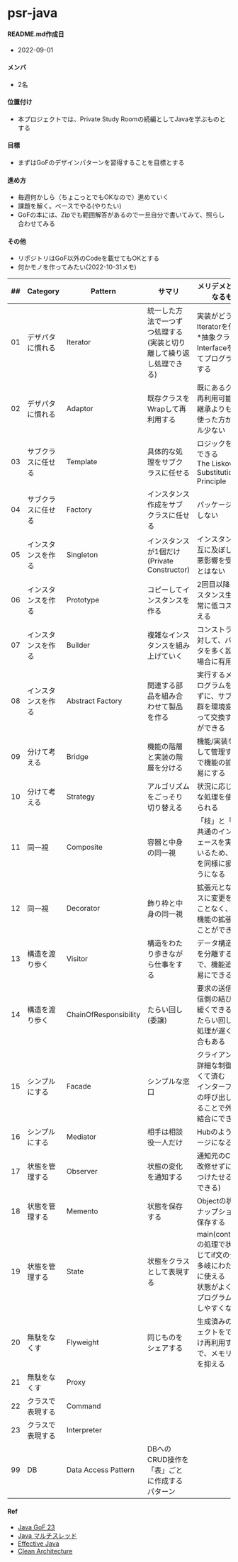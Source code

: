 # psr-java
#### README.md作成日
- 2022-09-01

#### メンバ
- 2名

#### 位置付け
- 本プロジェクトでは、Private Study Roomの続編としてJavaを学ぶものとする

#### 目標
- まずはGoFのデザインパターンを習得することを目標とする

#### 進め方
- 毎週何かしら（ちょこっとでもOKなので）進めていく
- 課題を解く。ベースでやる(やりたい)
- GoFの本には、Zipでも範囲解答があるので一旦自分で書いてみて、照らし合わせてみる

#### その他
- リポジトリはGoF以外のCodeを載せてもOKとする
- 何かモノを作ってみたい(2022-10-31メモ)


| ## | Category | Pattern      | サマリ | メリデメとか気になるもの |
|----|----------|--------------|---------------|----|
| 01 | デザパタに慣れる | Iterator     |統一した方法で一つずつ処理する(実装と切り離して繰り返し処理できる)|実装がどうあれIteratorを使える<br>*抽象クラスやInterfaceを使ってプログラミングする|
| 02 | デザパタに慣れる | Adaptor      |既存クラスをWrapして再利用する|既にあるクラスを再利用可能<br>継承よりも委譲を使った方がトラブル少ない|
| 03 | サブクラスに任せる | Template     |具体的な処理をサブクラスに任せる|ロジックを共通化できる<br>The Liskov Substitution Principle|
| 04 | サブクラスに任せる | Factory      |インスタンス作成をサブクラスに任せる|パッケージに依存しない|
| 05 | インスタンスを作る | Singleton    |インスタンスが1個だけ(Private Constructor)|インスタンスが相互に及ぼしあって悪影響を受けることはない|
| 06 | インスタンスを作る | Prototype    |コピーしてインスタンスを作る|2回目以降のインスタンス生成が非常に低コストで行える|
| 07 | インスタンスを作る | Builder      |複雑なインスタンスを組み上げていく|コンストラクタに対して、パラメータを多く設定する場合に有用|
| 08 | インスタンスを作る | Abstract Factory |関連する部品を組み合わせて製品を作る|実行するメインプログラムを修正せずに、サブクラス群を環境変化に伴って交換することができる|
| 09 | 分けて考える | Bridge       |機能の階層と実装の階層を分ける|機能/実装を独立して管理することで機能の拡張を容易にする|
| 10 | 分けて考える | Strategy     |アルゴリズムをごっそり切り替える|状況に応じて必要な処理を使い分けられる|
| 11 | 同一視 | Composite|容器と中身の同一視|「枝」と「葉」は共通のインターフェースを実装しているため、枝と葉を同様に扱えるようになる|
| 12 | 同一視 | Decorator    |飾り枠と中身の同一視|拡張元となるクラスに変更を加えることなく、柔軟に機能の拡張を行うことができる|
| 13 | 構造を渡り歩く | Visitor      |構造をわたり歩きながら仕事をする|データ構造と処理を分離することで、機能追加が容易にできる|
| 14 | 構造を渡り歩く | ChainOfResponsibility |たらい回し(委譲)|要求の送信側と受信側の結びつきを緩くできる<br>たらい回しにより処理が遅くなる場合もある|
| 15 | シンプルにする | Facade       |シンプルな窓口|クライアント側が詳細な制御をしなくて済む<br>インターフェースの呼び出し口を絞ることで外部と疎結合にできる|
| 16 | シンプルにする | Mediator     |相手は相談役一人だけ|Hubのようなイメージになる|
| 17 | 状態を管理する | Observer     |状態の変化を通知する|通知元のCodeを改修せずに動作をつけたせる(拡張できる)|
| 18 | 状態を管理する | Memento      |状態を保存する|Objectの状態をスナップショットで保存する|
| 19 | 状態を管理する | State        |状態をクラスとして表現する|main(contoroller)の処理で状態に応じてif文の分岐が多岐にわたる場合に使える<br>状態がよく変わるプログラムを管理しやすくなる|
| 20 | 無駄をなくす | Flyweight    |同じものをシェアする|生成済みのオブジェクトをできるだけ再利用することで、メモリ消費量を抑える|
| 21 | 無駄をなくす | Proxy        |||
| 22 | クラスで表現する | Command     | ||
| 23 | クラスで表現する | Interpreter    | ||
| 99 | DB | Data Access Pattern | DBへのCRUD操作を「表」ごとに作成するパターン ||

#### Ref
- [Java GoF 23](https://www.hyuki.com/dp/)
- [Java マルチスレッド](https://www.hyuki.com/dp/dp2.html)
- [Effective Java](https://www.maruzen-publishing.co.jp/item/?book_no=303408)
- [Clean Architecture](https://www.amazon.co.jp/-/en/Robert-C-Martin/dp/4048930656)